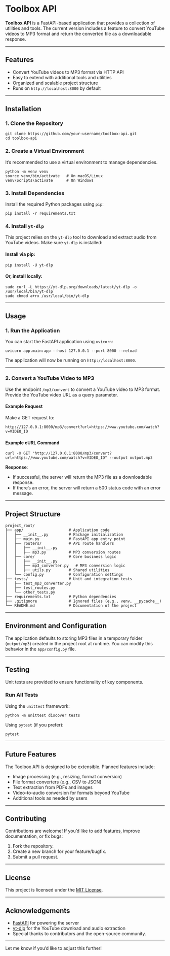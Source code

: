 # Toolbox API

**Toolbox API** is a FastAPI-based application that provides a collection of utilities and tools. The current version includes a feature to convert YouTube videos to MP3 format and return the converted file as a downloadable response.

---

## Features

- Convert YouTube videos to MP3 format via HTTP API
- Easy to extend with additional tools and utilities
- Organized and scalable project structure
- Runs on `http://localhost:8000` by default

---

## Installation

### 1. Clone the Repository
```shell script
git clone https://github.com/your-username/toolbox-api.git
cd toolbox-api
```

### 2. Create a Virtual Environment
It’s recommended to use a virtual environment to manage dependencies.

```shell script
python -m venv venv
source venv/bin/activate   # On macOS/Linux
venv\Scripts\activate      # On Windows
```

### 3. Install Dependencies
Install the required Python packages using `pip`:

```shell script
pip install -r requirements.txt
```

### 4. Install `yt-dlp`
This project relies on the `yt-dlp` tool to download and extract audio from YouTube videos. Make sure `yt-dlp` is installed:

#### Install via pip:
```shell script
pip install -U yt-dlp
```

#### Or, install locally:
```shell script
sudo curl -L https://yt-dlp.org/downloads/latest/yt-dlp -o /usr/local/bin/yt-dlp
sudo chmod a+rx /usr/local/bin/yt-dlp
```

---

## Usage

### 1. Run the Application
You can start the FastAPI application using `uvicorn`:

```shell script
uvicorn app.main:app --host 127.0.0.1 --port 8000 --reload
```

The application will now be running on `http://localhost:8000`.

---

### 2. Convert a YouTube Video to MP3

Use the endpoint `/mp3/convert` to convert a YouTube video to MP3 format. Provide the YouTube video URL as a query parameter.

#### Example Request
Make a GET request to:
```
http://127.0.0.1:8000/mp3/convert?url=https://www.youtube.com/watch?v=VIDEO_ID
```

#### Example cURL Command
```shell script
curl -X GET "http://127.0.0.1:8000/mp3/convert?url=https://www.youtube.com/watch?v=VIDEO_ID" --output output.mp3
```

**Response**:
- If successful, the server will return the MP3 file as a downloadable response.
- If there’s an error, the server will return a 500 status code with an error message.

---

## Project Structure

```
project_root/
├── app/                    # Application code
│   ├── __init__.py         # Package initialization
│   ├── main.py             # FastAPI app entry point
│   ├── routers/            # API route handlers
│   │   ├── __init__.py
│   │   ├── mp3.py          # MP3 conversion routes
│   ├── core/               # Core business logic
│   │   ├── __init__.py
│   │   ├── mp3_converter.py   # MP3 conversion logic
│   │   ├── utils.py        # Shared utilities
│   └── config.py           # Configuration settings
├── tests/                  # Unit and integration tests
│   ├── test_mp3_converter.py
│   ├── test_routes.py
│   └── other_tests.py
├── requirements.txt        # Python dependencies
├── .gitignore              # Ignored files (e.g., venv, __pycache__)
└── README.md               # Documentation of the project
```

---

## Environment and Configuration

The application defaults to storing MP3 files in a temporary folder (`output/mp3`) created in the project root at runtime. You can modify this behavior in the `app/config.py` file.

---

## Testing

Unit tests are provided to ensure functionality of key components.

### Run All Tests
Using the `unittest` framework:
```shell script
python -m unittest discover tests
```

Using `pytest` (if you prefer):
```shell script
pytest
```

---

## Future Features

The Toolbox API is designed to be extensible. Planned features include:
- Image processing (e.g., resizing, format conversion)
- File format converters (e.g., CSV to JSON)
- Text extraction from PDFs and images
- Video-to-audio conversion for formats beyond YouTube
- Additional tools as needed by users

---

## Contributing

Contributions are welcome! If you’d like to add features, improve documentation, or fix bugs:
1. Fork the repository.
2. Create a new branch for your feature/bugfix.
3. Submit a pull request.

---

## License

This project is licensed under the [MIT License](LICENSE).

---

## Acknowledgements

- [FastAPI](https://fastapi.tiangolo.com/) for powering the server
- [yt-dlp](https://github.com/yt-dlp/yt-dlp) for the YouTube download and audio extraction
- Special thanks to contributors and the open-source community.

---

Let me know if you’d like to adjust this further!
